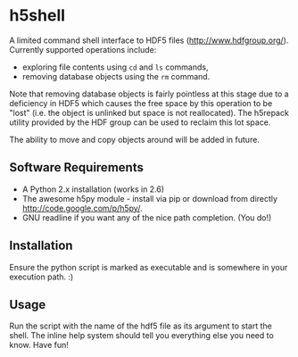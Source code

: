 h5shell
=======

A limited command shell interface to HDF5 files (http://www.hdfgroup.org/).
Currently supported operations include:

* exploring file contents using `cd` and `ls` commands,
* removing database objects using the `rm` command.

Note that removing database objects is fairly pointless at this stage due to a
deficiency in HDF5 which causes the free space by this operation to be "lost"
(i.e. the object is unlinked but space is not reallocated).  The h5repack
utility provided by the HDF group can be used to reclaim this lot space.

The ability to move and copy objects around will be added in future.

Software Requirements
---------------------

* A Python 2.x installation (works in 2.6)
* The awesome h5py module - install via pip or download from
  directly http://code.google.com/p/h5py/.
* GNU readline if you want any of the nice path completion. (You do!)

Installation
-----

Ensure the python script is marked as executable and is somewhere in your
execution path. :)

Usage
-----

Run the script with the name of the hdf5 file as its argument to start the
shell.  The inline help system should tell you everything else you need to
know.  Have fun!
